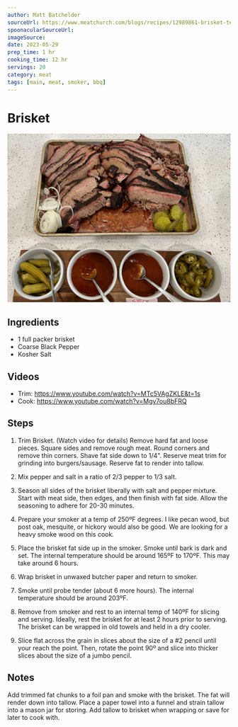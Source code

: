 ```yaml
---
author: Matt Batchelder
sourceUrl: https://www.meatchurch.com/blogs/recipes/12989861-brisket-texas-style?_pos=2&_sid=c9306e0b3&_ss=r
spoonacularSourceUrl: 
imageSource:
date: 2023-05-29
prep_time: 1 hr
cooking_time: 12 hr
servings: 20
category: meat
tags: [main, meat, smoker, bbq]
---
```

# Brisket

![Image of Brisket](../img/brisket.jpeg)

## Ingredients
- 1 full packer brisket
- Coarse Black Pepper
- Kosher Salt

## Videos
- Trim: <https://www.youtube.com/watch?v=MTc5VAgZKLE&t=1s>
- Cook: <https://www.youtube.com/watch?v=Mgy7ou8bFRQ>

## Steps
1. Trim Brisket. (Watch video for details)  Remove hard fat and loose pieces.  Square sides and remove rough meat.  Round corners and remove thin corners.  Shave fat side down to 1/4".  Reserve meat trim for grinding into burgers/sausage.  Reserve fat to render into tallow.

2. Mix pepper and salt in a ratio of 2/3 pepper to 1/3 salt.

3. Season all sides of the brisket liberally with salt and pepper mixture.  Start with meat side, then edges, and then finish with fat side.  Allow the seasoning to adhere for 20-30 minutes.

4. Prepare your smoker at a temp of 250ºF degrees. I like pecan wood, but post oak, mesquite, or hickory would also be good. We are looking for a heavy smoke wood on this cook. 

5. Place the brisket fat side up in the smoker.  Smoke until bark is dark and set.  The internal temperature should be around 165ºF to 170ºF.  This may take around 6 hours.

6. Wrap brisket in unwaxed butcher paper and return to smoker.

7. Smoke until probe tender (about 6 more hours). The internal temperature should be around 203ºF.

8. Remove from smoker and rest to an internal temp of 140ºF for slicing and serving.  Ideally, rest the brisket for at least 2 hours prior to serving.  The brisket can be wrapped in old towels and held in a dry cooler.

9.  Slice flat across the grain in slices about the size of a #2 pencil until your reach the point.  Then, rotate the point 90º and slice into thicker slices about the size of a jumbo pencil.

## Notes
Add trimmed fat chunks to a foil pan and smoke with the brisket.  The fat will render down into tallow.  Place a paper towel into a funnel and strain tallow into a mason jar for storing.  Add tallow to brisket when wrapping or save for later to cook with.